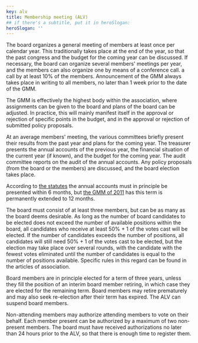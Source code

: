 ```yaml
---
key: alv
title: Membership meeting (ALV)
## if there's a subtitle, put it in heroSlogan:
heroSlogan: ''
---
```


The board organizes a general meeting of members at least once per calendar year. This traditionally takes place at the end of the year, so that the past congress and the budget for the coming year can be discussed. If necessary, the board can organize several members' meetings per year, and the members can also organize one by means of a conference call. a call by at least 10% of the members. Announcement of the GMM always takes place in writing to all members, no later than 1 week prior to the date of the GMM.

The GMM is effectively the highest body within the association, where assignments can be given to the board and plans of the board can be adjusted. In practice, this will mainly manifest itself in the approval or rejection of specific points in the budget, and in the approval or rejection of submitted policy proposals.

At an average members' meeting, the various committees briefly present their results from the past year and plans for the coming year. The treasurer presents the annual accounts of the previous year, the financial situation of the current year (if known), and the budget for the coming year. The audit committee reports on the audit of the annual accounts. Any policy proposals (from the board or the members) are discussed, and the board election takes place.

According to [the statutes](/nl/association/statuten) the annual accounts must in principle be presented within 6 months, but [the GMM of 2011](/nl/vereniging/bestuur/minutes/07-12-2011.html) has this term is permanently extended to 12 months.

The board must consist of at least three members, but can be as many as the board deems desirable. As long as the number of board candidates to be elected does not exceed the number of available positions within the board, all candidates who receive at least 50% + 1 of the votes cast will be elected. If the number of candidates exceeds the number of positions, all candidates will still need 50% + 1 of the votes cast to be elected, but the election may take place over several rounds, with the candidate with the fewest votes eliminated until the number of candidates is equal to the number of positions available. Specific rules in this regard can be found in the articles of association.

Board members are in principle elected for a term of three years, unless they fill the position of an interim board member retiring, in which case they are elected for the remaining term. Board members may retire prematurely and may also seek re-election after their term has expired. The ALV can suspend board members.

Non-attending members may authorize attending members to vote on their behalf. Each member present can be authorized by a maximum of two non-present members. The board must have received authorizations no later than 24 hours prior to the ALV, so that there is enough time to register them.
